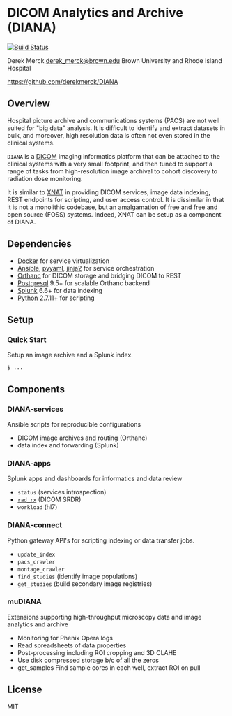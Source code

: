 
# DICOM Analytics and Archive (DIANA)
[![Build Status](https://travis-ci.org/derekmerck/DIANA.svg?branch=master)](https://travis-ci.org/derekmerck/DIANA)

Derek Merck <derek_merck@brown.edu>
Brown University and Rhode Island Hospital  

<https://github.com/derekmerck/DIANA>


## Overview

Hospital picture archive and communications systems (PACS) are not well suited for "big data" analysis.  It is difficult to identify and extract datasets in bulk, and moreover, high resolution data is often not even stored in the clinical systems.

`DIANA` is a [DICOM][] imaging informatics platform that can be attached to the clinical systems with a very small footprint, and then tuned to support a range of tasks from high-resolution image archival to cohort discovery to radiation dose monitoring.

It is similar to [XNAT][] in providing DICOM services, image data indexing, REST endpoints for scripting, and user access control.  It is dissimilar in that it is not a monolithic codebase, but an amalgamation of free and free and open source (FOSS) systems.  Indeed, XNAT can be setup as a component of DIANA.

[DICOM]: http://dicom.nema.org
[XNAT]:  http://www.xnat.org


## Dependencies

- [Docker][] for service virtualization
- [Ansible][], [pyyaml][], [jinja2][] for service orchestration
- [Orthanc][] for DICOM storage and bridging DICOM to REST
- [Postgresql][] 9.5+ for scalable Orthanc backend
- [Splunk][] 6.6+ for data indexing
- [Python][] 2.7.11+ for scripting

[Docker]:http://www.docker.com
[Orthanc]: https://orthanc.chu.ulg.ac.be
[Splunk]: https://www.splunk.com
[Postgresql]:http://www.postgresql.org
[Orthanc]:http://www.orthanc-server.com
[Python]:http://www.python.org
[pyyaml]:http://pyyaml.org
[jinja2]:http://jinja.pocoo.org
[ansible]:http://www.ansible.com


## Setup

### Quick Start

Setup an image archive and a Splunk index.

```
$ ...
```


## Components


### DIANA-services
Ansible scripts for reproducible configurations

* DICOM image archives and routing (Orthanc)
* data index and forwarding (Splunk)


### DIANA-apps
Splunk apps and dashboards for informatics and data review

* `status` (services introspection)
* [`rad_rx`](/apps/rad_rx) (DICOM SRDR)
* `workload` (hl7)


### DIANA-connect
Python gateway API's for scripting indexing or data transfer jobs.

* `update_index`
* `pacs_crawler`
* `montage_crawler`
* `find_studies` (identify image populations)
* `get_studies` (build secondary image registries)


### muDIANA
Extensions supporting high-throughput microscopy data and image analytics and archive

* Monitoring for Phenix Opera logs
* Read spreadsheets of data properties
* Post-processing including ROI cropping and 3D CLAHE
* Use disk compressed storage b/c of all the zeros
* get_samples Find sample cores in each well, extract ROI on pull


## License

MIT
